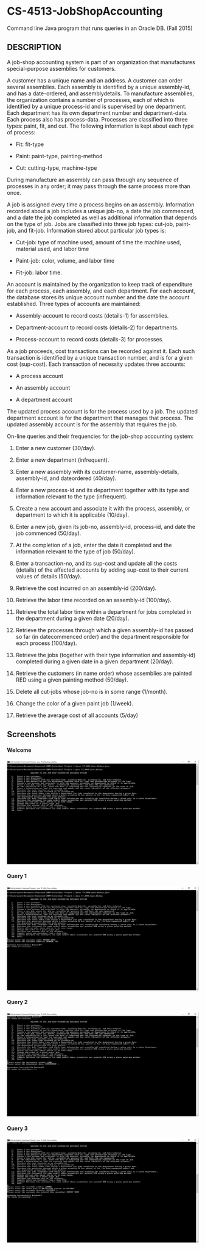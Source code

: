 # CS-4513-JobShopAccounting
Command line Java program that runs queries in an Oracle DB. (Fall 2015)


## DESCRIPTION

A job-shop accounting system is part of an organization that manufactures special-purpose assemblies for customers.   
 
A customer has a unique name and an address.  A customer can order several assemblies.  Each assembly is identified by a unique assembly-id, and has a date-ordered, and assemblydetails.   To manufacture assemblies, the organization contains a number of processes, each of which is identified by a unique process-id and is supervised by one department.  Each department has its own department number and department-data.  Each process also has process-data.  Processes are classified into three types: paint, fit, and cut.  The following information is kept about each type of process:

* Fit: fit-type

* Paint: paint-type, painting-method

* Cut: cutting-type, machine-type

During manufacture an assembly can pass through any sequence of processes in any order; it may pass through the same process more than once. 
 
A job is assigned every time a process begins on an assembly.  Information recorded about a job includes a unique job-no, a date the job commenced, and a date the job completed as well as additional information that depends on the type of job.   Jobs are classified into three job types: cut-job, paint-job, and fit-job.  Information stored about particular job types is:

* Cut-job: type of machine used, amount of time the machine used, material used, and labor time

* Paint-job: color, volume, and labor time

* Fit-job: labor time. 
 
An account is maintained by the organization to keep track of expenditure for each process, each assembly, and each department.  For each account, the database stores its unique account number and the date the account established. Three types of accounts are maintained:

* Assembly-account to record costs (details-1) for assemblies.

* Department-account to record costs (details-2) for departments.

* Process-account to record costs (details-3) for processes. 
 
As a job proceeds, cost transactions can be recorded against it.  Each such transaction is identified by a unique transaction number, and is for a given cost (sup-cost).  Each transaction of necessity updates three accounts:

* A process account

* An assembly account

* A department account

The updated process account is for the process used by a job.  The updated department account is for the department that manages that process.  The updated assembly account is for the assembly that requires the job.
 
On-line queries and their frequencies for the job-shop accounting system: 
 
1. Enter a new customer (30/day).

2. Enter a new department (infrequent).

3. Enter a new assembly with its customer-name, assembly-details, assembly-id, and dateordered (40/day).

4. Enter a new process-id and its department together with its type and information relevant to the type (infrequent).

5. Create a new account and associate it with the process, assembly, or department to which it is applicable (10/day).

6. Enter a new job, given its job-no, assembly-id, process-id, and date the job commenced (50/day).

7. At the completion of a job, enter the date it completed and the information relevant to the type of job (50/day).

8. Enter a transaction-no, and its sup-cost and update all the costs (details) of the affected accounts by adding sup-cost to their current values of details (50/day).

9. Retrieve the cost incurred on an assembly-id (200/day).

10. Retrieve the labor time recorded on an assembly-id (100/day).

11. Retrieve the total labor time within a department for jobs completed in the department during a given date (20/day).

12. Retrieve the processes through which a given assembly-id has passed so far (in datecommenced order) and the department responsible for each process (100/day).

13. Retrieve the jobs (together with their type information and assembly-id) completed during a given date in a given department (20/day).

14. Retrieve the customers (in name order) whose assemblies are painted RED using a given painting method (50/day).

15. Delete all cut-jobs whose job-no is in some range (1/month).

16. Change the color of a given paint job (1/week). 

17. Retrieve the average cost of all accounts (5/day)

## Screenshots

#### Welcome
![Welcome screen](screen1.png)

#### Query 1
![Query 1](screen2.png)

#### Query 2
![Query 2](screen3.png)

#### Query 3
![Query 3](screen4.png)
